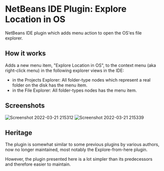 # NetBeans IDE Plugin: Explore Location in OS

NetBeans IDE plugin which adds menu action to open the OS'es file explorer.

## How it works

Adds a new menu item, "Explore Location in OS", to the context menu (aka right-click menu) in the following explorer views in the IDE:

- in the Projects Explorer: All folder-type nodes which represent a real folder on the disk has the menu item.
- in the File Explorer: All folder-types nodes has the menu item.



## Screenshots
![Screenshot 2022-03-21 215312](https://user-images.githubusercontent.com/32431476/159367361-d085f45f-8788-41f8-868e-5b0269974518.png)
![Screenshot 2022-03-21 215339](https://user-images.githubusercontent.com/32431476/159367370-67180fd3-251e-485b-bbe1-ed57980b0d89.png)


## Heritage

The plugin is somewhat similar to some previous plugins by various authors, now no longer maintained, most notably the Explore-from-here plugin.

However, the plugin presented here is a lot simpler than its predecessors and therefore easier to maintain.
